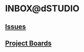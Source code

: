# INBOX@dSTUDIO

## [Issues](https://github.com/dstudio-earth/inbox/issues)

## [Project Boards](https://github.com/dstudio-earth/inbox/projects)